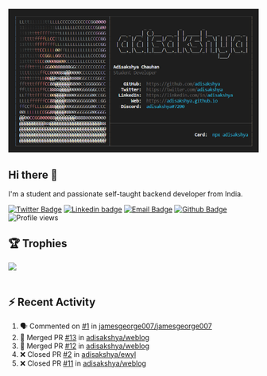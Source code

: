 ![npx-card](https://raw.githubusercontent.com/adisakshya/card/master/screenshots/adisakshya.png)

## Hi there 👋
I'm a student and passionate self-taught backend developer from India.

[![Twitter Badge](https://img.shields.io/badge/-adisakshya-00acee?style=flat&logo=twitter&logoColor=white&link=https://twitter.com/adisakshya)](https://www.twitter.com/adisakshya)
[![Linkedin badge](https://img.shields.io/badge/-adisakshya-blue?style=flat&logo=linkedin&logoColor=white)](https://www.linkedin.com/in/adisakshya-chauhan-a62920151)
[![Email Badge](https://img.shields.io/badge/-hi@adisakshya.codes-c14438?style=flat&logo=Gmail&logoColor=white&link=mailto:hi@adisakshya.codes)](mailto:hi@adisakshya.codes)
[![Github Badge](https://img.shields.io/badge/-adisakshya-grey?style=flat&logo=github&logoColor=white&link=https://github.com/adisakshya)](https://www.github.com/adisakshya) 
![Profile views](https://gpvc.arturio.dev/adisakshya)

## 🏆 Trophies
<div>
  <img src="https://github-profile-trophy.vercel.app/?username=adisakshya&title=MultiLanguage,Commit,Followers,Repositories,PullRequest,Issues&column=7&margin-w=15&margin-h=15"/>
</div>

<br/>

## ⚡ Recent Activity
<!--START_SECTION:activity-->
1. 🗣 Commented on [#1](https://github.com/jamesgeorge007/jamesgeorge007/issues/1) in [jamesgeorge007/jamesgeorge007](https://github.com/jamesgeorge007/jamesgeorge007)
2. 🎉 Merged PR [#13](https://github.com/adisakshya/weblog/pull/13) in [adisakshya/weblog](https://github.com/adisakshya/weblog)
3. 🎉 Merged PR [#12](https://github.com/adisakshya/weblog/pull/12) in [adisakshya/weblog](https://github.com/adisakshya/weblog)
4. ❌ Closed PR [#2](https://github.com/adisakshya/ewyl/pull/2) in [adisakshya/ewyl](https://github.com/adisakshya/ewyl)
5. ❌ Closed PR [#11](https://github.com/adisakshya/weblog/pull/11) in [adisakshya/weblog](https://github.com/adisakshya/weblog)
<!--END_SECTION:activity-->
